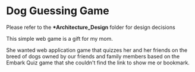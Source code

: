 # Dog Guessing Game

Please refer to the **\*Architecture_Design** folder for design decisions

This simple web game is a gift for my mom.

She wanted web application game that quizzes her and her friends on the breed of dogs owned by our friends and family members based on the Embark Quiz game that she couldn't find the link to show me or bookmark.
